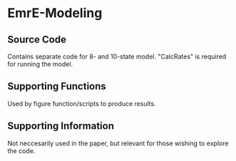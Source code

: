 # EmrE-Modeling


## Source Code

Contains separate code for 8- and 10-state model.
"CalcRates" is required for running the model.

## Supporting Functions

Used by figure function/scripts to produce results.

## Supporting Information

Not neccesarily used in the paper, but relevant for those wishing to explore the code.

